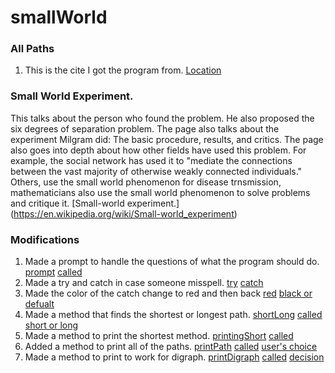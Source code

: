 # smallWorld
### All Paths
1. This is the cite I got the program from. [Location](http://introcs.cs.princeton.edu/java/45graph/AllPaths.java.html)

### Small World Experiment.
This talks about the person who found the problem.  He also proposed the six degrees of separation problem.  The page also talks about
the experiment Milgram did: The basic procedure, results, and critics.  The page also goes into depth about how other fields have used
this problem.  For example, the social network has used it to "mediate the connections between the vast majority of otherwise weakly connected individuals."  Others, use the small world phenomenon for disease trnsmission, mathematicians also use the small world phenomenon to solve problems and critique it. [Small-world experiment.] (https://en.wikipedia.org/wiki/Small-world_experiment)

### Modifications
1. Made a prompt to handle the questions of what the program should do. [prompt](https://github.com/STOzaki/smallWorld/blob/master/src/smallworld/AllPaths.java#L96) [called](https://github.com/STOzaki/smallWorld/blob/master/src/smallworld/AllPaths.java#L75)
2. Made a try and catch in case someone misspell. [try](https://github.com/STOzaki/smallWorld/blob/master/src/smallworld/AllPaths.java#L77) [catch](https://github.com/STOzaki/smallWorld/blob/master/src/smallworld/AllPaths.java#L80)
3. Made the color of the catch change to red and then back [red](https://github.com/STOzaki/smallWorld/blob/master/src/smallworld/AllPaths.java#L81) [black or defualt](https://github.com/STOzaki/smallWorld/blob/master/src/smallworld/AllPaths.java#L82)
4. Made a method that finds the shortest or longest path. [shortLong](https://github.com/STOzaki/smallWorld/blob/master/src/smallworld/AllPaths.java#L185) [called](https://github.com/STOzaki/smallWorld/blob/master/src/smallworld/AllPaths.java#L142) [short or long](https://github.com/STOzaki/smallWorld/blob/master/src/smallworld/AllPaths.java#L107)
5. Made a method to print the shortest method. [printingShort](https://github.com/STOzaki/smallWorld/blob/master/src/smallworld/AllPaths.java#L241) [called](https://github.com/STOzaki/smallWorld/blob/master/src/smallworld/AllPaths.java#L165)
6. Added a method to print all of the paths. [printPath](https://github.com/STOzaki/smallWorld/blob/master/src/smallworld/AllPaths.java#L219) [called](https://github.com/STOzaki/smallWorld/blob/master/src/smallworld/AllPaths.java#L191) [user's choice](https://github.com/STOzaki/smallWorld/blob/master/src/smallworld/AllPaths.java#L111)
7. Made a method to print to work for digraph. [printDigraph](https://github.com/STOzaki/smallWorld/blob/master/src/smallworld/AllPaths.java#L229) [called](https://github.com/STOzaki/smallWorld/blob/master/src/smallworld/AllPaths.java#L162) [decision](https://github.com/STOzaki/smallWorld/blob/master/src/smallworld/AllPaths.java#L117)
